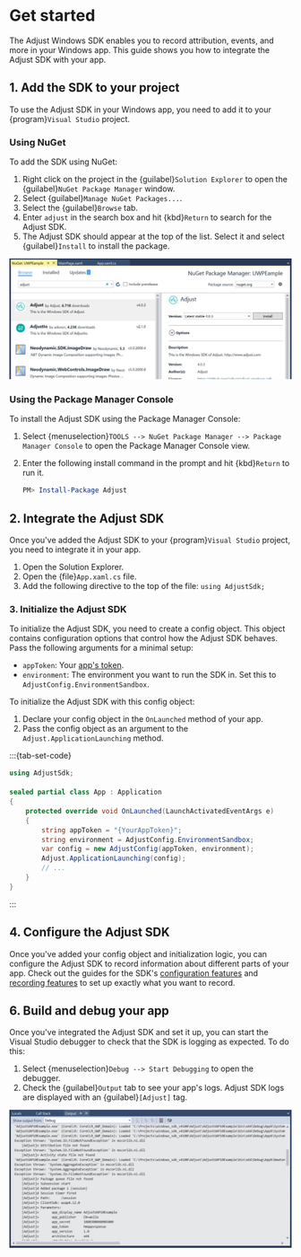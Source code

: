 # Get started

The Adjust Windows SDK enables you to record attribution, events, and more in your Windows app. This guide shows you how to integrate the Adjust SDK with your app.

## 1. Add the SDK to your project

To use the Adjust SDK in your Windows app, you need to add it to your {program}`Visual Studio` project.

### Using NuGet

To add the SDK using NuGet:

1. Right click on the project in the {guilabel}`Solution Explorer` to open the {guilabel}`NuGet Package Manager` window.
2. Select {guilabel}`Manage NuGet Packages...`.
3. Select the {guilabel}`Browse` tab.
4. Enter `adjust` in the search box and hit {kbd}`Return`  to search for the Adjust SDK.
5. The Adjust SDK should appear at the top of the list. Select it and select {guilabel}`Install` to install the package.

![A screenshot of the NuGet Package Manager](NuGet.png)

### Using the Package Manager Console

To install the Adjust SDK using the Package Manager Console:

1. Select {menuselection}`TOOLS --> NuGet Package Manager --> Package Manager Console` to open the Package Manager Console view.
2. Enter the following install command in the prompt and hit {kbd}`Return` to run it.

   ```powershell
   PM> Install-Package Adjust
   ```

## 2. Integrate the Adjust SDK

Once you've added the Adjust SDK to your {program}`Visual Studio` project, you need to integrate it in your app.

1. Open the Solution Explorer.
2. Open the {file}`App.xaml.cs` file.
3. Add the following directive to the top of the file: `using AdjustSdk;`

### 3. Initialize the Adjust SDK

To initialize the Adjust SDK, you need to create a config object. This object contains configuration options that control how the Adjust SDK behaves. Pass the following arguments for a minimal setup:

- `appToken`: Your [app's token](hc:app-settings#view-your-app-token).
- `environment`: The environment you want to run the SDK in. Set this to `AdjustConfig.EnvironmentSandbox`.

To initialize the Adjust SDK with this config object:

1. Declare your config object in the `OnLaunched` method of your app.
2. Pass the config object as an argument to the `Adjust.ApplicationLaunching` method.

:::{tab-set-code}

```c#
using AdjustSdk;

sealed partial class App : Application
{
    protected override void OnLaunched(LaunchActivatedEventArgs e)
    {
        string appToken = "{YourAppToken}";
        string environment = AdjustConfig.EnvironmentSandbox;
        var config = new AdjustConfig(appToken, environment);
        Adjust.ApplicationLaunching(config);
        // ...
    }
}
```

:::

## 4. Configure the Adjust SDK

Once you've added your config object and initialization logic, you can configure the Adjust SDK to record information about different parts of your app. Check out the guides for the SDK's [configuration features](configuration/index.md) and [recording features](recording/index.md) to set up exactly what you want to record.

## 6. Build and debug your app

Once you've integrated the Adjust SDK and set it up, you can start the Visual Studio debugger to check that the SDK is logging as expected. To do this:

1. Select {menuselection}`Debug --> Start Debugging` to open the debugger.
2. Check the {guilabel}`Output` tab to see your app's logs. Adjust SDK logs are displayed with an {guilabel}`[Adjust]` tag.

![A screenshot of the Visual Studio debugger showing Adjust logs](logs.png)

